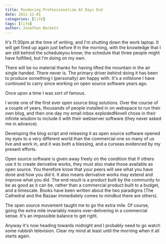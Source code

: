 ```yaml
---
title: Pondering Professionalism At Days End
date: 2011-12-01
categories: [life]
tags: [life]
author: Jonathan Beckett
---
```


It's 11:30pm at the time of writing, and I'm shutting down the work laptop. It will get fired up again just before 9 in the morning, with the knowledge that I am still behind the scheduleyou know; the schedule that three people might have fulfilled, but I'm doing on my own.

There will be no material thanks for having lifted the mountain in the air single handed. There never is. The primary driver behind doing it has been to produce something I (personally) am happy with. It's a millstone I have continued to carry since working on open source software years ago.

Once upon a time I was sort of famous.

I wrote one of the first ever open source blog solutions. Over the course of a couple of years, thousands of people installed in on webspace to run their own blog, and then one day my email inbox explodedNovell chose in their infinite wisdom to include it with their webserver software (they never asked me in advance).

Developing the blog script and releasing it as open source software opened my eyes to a very different world than the commercial one so many of us live and work in, and it was both a blessing, and a curseas evidenced by my present efforts.

Open source software is given away freely on the condition that if others use it to create derivative works, they must also make those available as open source. You therefore know that your peers will see what you have done and how you did it. It also means derivative works may extend and improve what you did. The end result is a product built by the community to be as good as it can be, rather than a commercial product built to a budget, and a timescale. Books have been written about the two paradigms (The Cathedral and the Bazaar immediately comes to mindbut there are others).

The open source movement taught me to go the extra mile. Of course, going the extra mile invariably means over-delivering in a commercial sense. It's an impossible balance to get right.

Anyway it's now heading towards midnight and I probably need to go watch some rubbish television. Clear my mind at least until the morning when it all starts again.